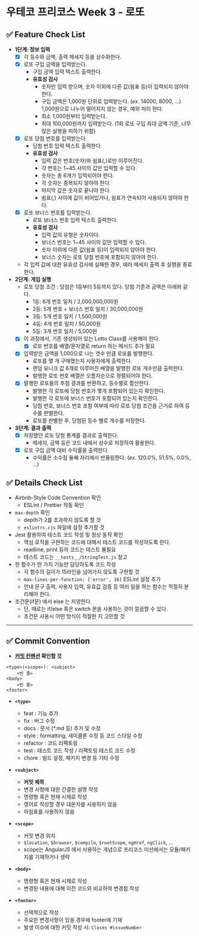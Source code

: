 # 우테코 프리코스 Week 3 - 로또

## ✅ Feature Check List

- **1단계: 정보 입력**
  - [x] 각 등수와 금액, 출력 메세지 등을 상수화한다.
  - [x] 로또 구입 금액을 입력받는다.
    - 구입 금액 입력 텍스트 출력한다.
    - **유효성 검사**
      - 숫자만 입력 받으며, 숫자 이외에 다른 값(쉼표 등)이 입력되지 않아야 한다.
      - 구입 금액은 1,000원 단위로 입력받는다. (_ex_. 14000, 8000, ...) 1,000원으로 나누어 떨어지지 않는 경우, 예외 처리 한다.
      - 최소 1,000원부터 입력받는다.
      - 최대 100,000원까지 입력받는다. (1회 로또 구입 최대 금액 기준, 너무 많은 실행을 피하기 위함)
  - [x] 로또 당첨 번호를 입력받는다.
    - 당첨 번호 입력 텍스트 출력한다.
    - **유효성 검사**
      - 입력 값은 번호(숫자)와 쉼표(,)로만 이루어진다.
      - 각 번호는 1~45 사이의 값만 입력할 수 있다.
      - 숫자는 총 6개가 입력되어야 한다.
      - 각 숫자는 중복되지 않아야 한다.
      - 마지막 값은 숫자로 끝나야 한다.
      - 쉼표(,) 사이에 값이 비어있거나, 쉼표가 연속되어 사용되지 않아야 한다.
  - [x] 로또 보너스 번호를 입력받는다.
    - 로또 보너스 번호 입력 텍스트 출력한다.
    - **유효성 검사**
      - 입력 값의 유형은 숫자이다.
      - 보너스 번호는 1~45 사이의 값만 입력할 수 있다.
      - 숫자 이외에 다른 값(쉼표 등)이 입력되지 않아야 한다.
      - 보너스 숫자는 로또 당첨 번호에 포함되지 않아야 한다.
  - 각 입력 값에 대한 유효성 검사에 실패한 경우, 에러 메세지 출력 후 실행을 종료한다. </br>
- **2단계: 게임 실행**
  - 로또 당첨 조건 : 당첨은 1등부터 5등까지 있다. 당첨 기준과 금액은 아래와 같다.
    - 1등: 6개 번호 일치 / 2,000,000,000원
    - 2등: 5개 번호 + 보너스 번호 일치 / 30,000,000원
    - 3등: 5개 번호 일치 / 1,500,000원
    - 4등: 4개 번호 일치 / 50,000원
    - 5등: 3개 번호 일치 / 5,000원
  - [x] 이 과정에서, 기존 생성되어 있는 Lotto Class를 사용해야 한다.
    - [x] 로또 번호를 배열/문자열로 return 하는 메서드 추가 필요
  - [x] 입력받은 금액을 1,000으로 나는 갯수 만큼 로또를 발행한다.
    - 로또를 몇 개 구매했는지 사용자에게 출력한다.
    - 랜덤 유니크 값 6개로 이루어진 배열을 발행한 로또 개수만큼 출력한다.
    - 발행한 로또 번호 배열은 오름차순으로 정렬되어야 한다.
  - [x] 발행한 로또들의 추첨 결과를 반환하고, 등수별로 합산한다.
    - 발행한 각 로또에 당첨 번호가 몇개 포함되어 있는지 확인한다.
    - 발행한 각 로또에 보너스 번호가 포함되어 있는지 확인한다.
    - 당첨 번호, 보너스 번호 포함 여부에 따라 로또 당첨 조건을 근거로 하여 등수를 판별한다.
    - 로또를 판별한 후, 당첨된 등수 별로 개수를 저장한다. </br>
- **3단계: 결과 출력**
  - [x] 저장했던 로또 당첨 통계를 결과로 출력한다.
    - 메세지, 금액 등은 코드 내에서 상수로 저장하여 활용한다.
  - [x] 로또 구입 금액 대비 수익률을 출력한다.
    - 수익률은 소수점 둘째 자리에서 반올림한다. (_ex_. 120.0%, 51.5%, 0.0%, ...) </br>

## ✅ Details Check List

- Airbnb-Style Code Convention 확인
  - ESLint / Prettier 작동 확인
- `max-depth` 확인
  - depth가 2를 초과하지 않도록 할 것
  - `eslintrc.cjs` 파일에 설정 추가할 것
- Jest 활용하여 테스트 코드 작성 및 정상 동작 확인
  - 핵심 로직을 구현하는 코드에 대해서 테스트 코드를 작성하도록 한다.
  - readline, print 등의 코드는 테스트 불필요
  - 테스트 코드는 `__tests__/StringTest.js` 참고
- 한 함수가 한 가지 기능만 담당하도록 코드 작성
  - 각 함수의 길이가 15라인을 넘어가지 않도록 구현할 것
  - `max-lines-per-function: ['error', 16]` ESLint 설정 추가
  - 안내 문구 출력, 사용자 입력, 유효값 검증 등 여러 일을 하는 함수는 적절히 분리해야 한다.
- 조건문(if문) 에서 else 는 지양한다.
  - 단, 때로는 if/else 혹은 switch 문을 사용하는 것이 깔끔할 수 있다.
  - 조건문 사용시 어떤 방식이 적절한 지 고민할 것

---

## ✅ Commit Convention

- **[커밋 컨벤션](https://gist.github.com/stephenparish/9941e89d80e2bc58a153) 확인할 것**

```
<type>(<scope>): <subject>
    <빈 줄>
<body>
    <빈 줄>
<footer>
```

- **`<type>`**

  - feat : 기능 추가
  - fix : 버그 수정
  - docs : 문서 (\*.md 등) 추가 및 수정
  - style : formatting, 세미콜론 수정 등 코드 스타일 수정
  - refactor : 코드 리팩토링
  - test : 테스트 코드 작성 / 리팩토링 테스트 코드 수정
  - chore : 빌드 설정, 패키지 변경 등 기타 수정

- **`<subject>`**

  - **커밋 제목**
  - 변경 사항에 대한 간결한 설명 작성
  - 명령형 혹은 현재 시제로 작성
  - 영어로 작성할 경우 대문자를 사용하지 않음
  - 마침표를 사용하지 않음

- **`<scope>`**

  - 커밋 변경 위치
  - `$location`, `$browser`, `$compile`, `$rootScope`, `ngHref`, `ngClick`, ...
  - scope는 AngularJS 에서 사용하는 개념으로 프리코스 미션에서는 모듈/패키지를 기재하거나 생략

- **`<body>`**

  - 명령형 혹은 현재 시제로 작성
  - 변경된 내용에 대해 이전 코드와 비교하여 변경점 작성

- **`<footer>`**
  - 선택적으로 작성
  - 주요한 변경사항이 있을 경우에 footer에 기재
  - 발생 이슈에 대한 커밋 작성 시: `Closes #issueNumber`
